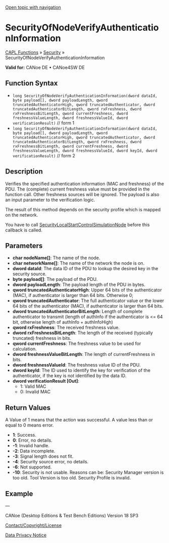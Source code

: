 [Open topic with navigation](../../../../../CANoeDEFamily.htm#Topics/CAPLFunctions/Security/Functions/CAPLfunctionSecurityOfNodeVerifyAuthenticationInformation.md)

# SecurityOfNodeVerifyAuthenticationInformation

[CAPL Functions](../../CAPLfunctions.md) » [Security](../CAPLFunctionsSecurityOverview.md) » SecurityOfNodeVerifyAuthenticationInformation

**Valid for:** CANoe DE • CANoe4SW DE

## Function Syntax

- `long SecurityOfNodeVerifyAuthenticationInformation(dword dataId, byte payload[], dword payloadLength, qword truncatedAuthenticatorHigh, qword truncatedAuthenticator, dword truncatedAuthenticatorBitLength, qword rxFreshness, dword rxFreshnessBitLength, qword currentFreshness, dword freshnessValueLength, dword freshnessValueId, dword verificationResult)` // form 1
- `long SecurityOfNodeVerifyAuthenticationInformation(dword dataId, byte payload[], dword payloadLength, qword truncatedAuthenticatorHigh, qword truncatedAuthenticator, dword truncatedAuthenticatorBitLength, qword rxFreshness, dword rxFreshnessBitLength, qword currentFreshness, dword freshnessValueLength, dword freshnessValueId, dword keyId, dword verificationResult)` // form 2

## Description

Verifies the specified authentication information (MAC and freshness) of the PDU. The (complete) current freshness value must be provided in the function call. Other freshness sources will be ignored. The payload is also an input parameter to the verification logic.

The result of this method depends on the security profile which is mapped on the network.

You have to call [SecurityLocalStartControlSimulationNode](CAPLfunctionSecurityLocalStartControlSimulationNode.md) before this callback is called.

## Parameters

- **char nodeName[]**: The name of the node.
- **char networkName[]**: The name of the network the node is on.
- **dword dataId**: The data ID of the PDU to lookup the desired key in the security source.
- **byte payload[]**: The payload of the PDU.
- **dword payloadLength**: The payload length of the PDU in bytes.
- **qword truncatedAuthenticatorHigh**: Upper 64 bits of the authenticator (MAC), if authenticator is larger than 64 bits. Otherwise 0;
- **qword truncatedAuthenticator**: The full authenticator value or the lower 64 bits of the authenticator (MAC), if authenticator is larger than 64 bits.
- **dword truncatedAuthenticatorBitLength**: Length of complete authenticator to transmit (length of authInfo if the authenticator is <= 64 bit, otherwise length of authInfo + authInfoHigh)
- **qword rxFreshness**: The received freshness value.
- **dword rxFreshnessBitLength**: The length of the received (typically truncated) freshness in bits.
- **qword currentFreshness**: The freshness value to be used for calculation.
- **dword freshnessValueBitLength**: The length of currentFreshness in bits.
- **dword freshnessValueId**: The freshness value ID of the PDU.
- **dword keyId**: The ID used to identify the key for verification of the authenticator, if the key is not identified by the data ID.
- **dword verificationResult [Out]**:
  - 1: Valid MAC
  - 0: Invalid MAC

## Return Values

A Value of 1 means that the action was successful. A value less than or equal to 0 means error.

- **1**: Success.
- **0**: Error, no details.
- **-1**: Invalid handle.
- **-2**: Data incomplete.
- **-3**: Signal length does not fit.
- **-4**: Security source error, no details.
- **-6**: Not supported.
- **-10**: Security is not usable. Reasons can be: Security Manager version is too old. Tool Version is too old. Security Profile is invalid.

## Example

—

CANoe (Desktop Editions & Test Bench Editions) Version 18 SP3

[Contact/Copyright/License](../../../Shared/ContactCopyrightLicense.md)

[Data Privacy Notice](https://www.vector.com/int/en/company/get-info/privacy-policy/)
